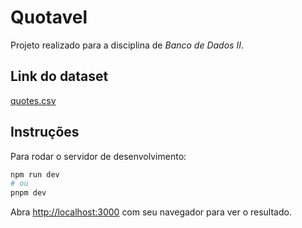 # Quotavel

Projeto realizado para a disciplina de _Banco de Dados II_.

## Link do dataset

[quotes.csv](https://www.kaggle.com/datasets/manann/quotes-500k)

## Instruções

Para rodar o servidor de desenvolvimento:

```bash
npm run dev
# ou
pnpm dev
```

Abra [http://localhost:3000](http://localhost:3000) com seu navegador para ver o resultado.
